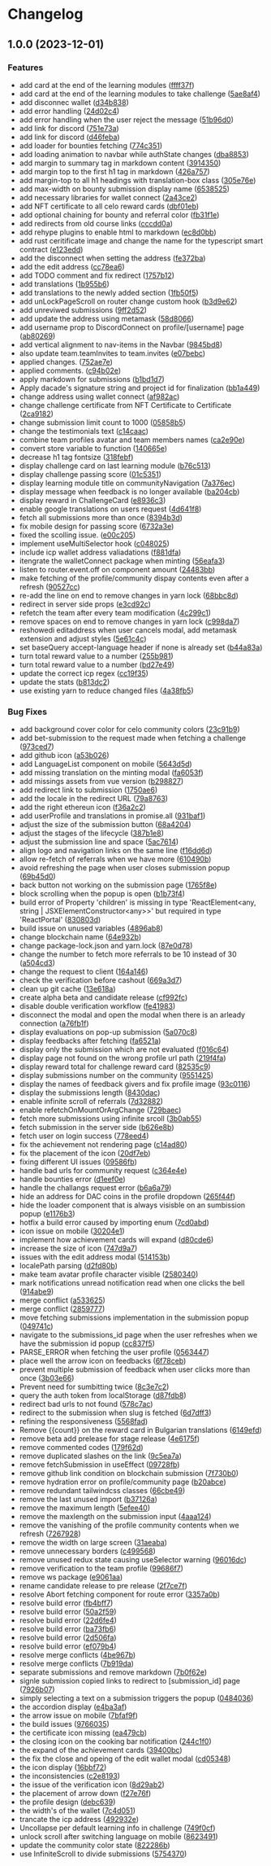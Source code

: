 # Changelog

## 1.0.0 (2023-12-01)


### Features

* add card at the end of the learning modules ([ffff37f](https://github.com/dacadeorg/dacade-frontend-app/commit/ffff37fb61a2e2d3b9e43ee55f67d3fdace40f0e))
* add card at the end of the learning modules to take challenge ([5ae8af4](https://github.com/dacadeorg/dacade-frontend-app/commit/5ae8af45f4dc8e391cc2e33735d43e2099a3167f))
* add disconnec wallet ([d34b838](https://github.com/dacadeorg/dacade-frontend-app/commit/d34b8384280f20679a36ca512bff67e7a86b6c0b))
* add error handling ([24d02c4](https://github.com/dacadeorg/dacade-frontend-app/commit/24d02c4048d3c8a2b0fcfdf4323d30f971b6442b))
* add error handling when the user reject the message ([51b96d0](https://github.com/dacadeorg/dacade-frontend-app/commit/51b96d0a61f8ea58651dc9524853f2e699fca349))
* add link for discord ([751e73a](https://github.com/dacadeorg/dacade-frontend-app/commit/751e73a89459783f326701be8e94b1c2f863380c))
* add link for discord ([d46feba](https://github.com/dacadeorg/dacade-frontend-app/commit/d46feba71cd97aec8f9628da6abc62dcb2a34d8f))
* add loader for bounties fetching ([774c351](https://github.com/dacadeorg/dacade-frontend-app/commit/774c3516fab15f55cdc43de2ff1a8b7de8edf3aa))
* add loading animation to navbar while authState changes ([dba8853](https://github.com/dacadeorg/dacade-frontend-app/commit/dba88539f20b76237b3b7b7d738ed1553901d360))
* add margin to summary tag in markdown content ([3914350](https://github.com/dacadeorg/dacade-frontend-app/commit/3914350ea6134317b2d2c379870ddb5bd595aca2))
* add margin top to the first h1 tag in markdown ([426a757](https://github.com/dacadeorg/dacade-frontend-app/commit/426a757b0b7fdfbe09d4e44aa731ff0c2b192fa5))
* add margin-top to all h1 headings with translation-box class ([305e76e](https://github.com/dacadeorg/dacade-frontend-app/commit/305e76e0a0397d5925ebd31b20e50bb7a4a0ee30))
* add max-width on bounty submission display name ([6538525](https://github.com/dacadeorg/dacade-frontend-app/commit/653852517aa089170120313f6491626d09672be7))
* add necessary libraries for wallet connect ([2a43ce2](https://github.com/dacadeorg/dacade-frontend-app/commit/2a43ce2145ff149651a3f03cde28877c631b9e5f))
* add NFT certificate to all celo reward cards ([dbf01eb](https://github.com/dacadeorg/dacade-frontend-app/commit/dbf01eb2a63872cad1902da8c98530f0335dbebd))
* add optional chaining for bounty and referral color ([fb31f1e](https://github.com/dacadeorg/dacade-frontend-app/commit/fb31f1e8acaba4e4a4c6036beb81a1a9061e799b))
* add redirects from old course links ([cccdd0a](https://github.com/dacadeorg/dacade-frontend-app/commit/cccdd0a0593c22d7f15f288a26fafb1d2ca1daa4))
* add rehype plugins to enable html to markdown ([ec8d0bb](https://github.com/dacadeorg/dacade-frontend-app/commit/ec8d0bb342508eade4f543897172892896ba2b6b))
* add rust ceritificate image and change the name for the typescript smart contract ([e123edd](https://github.com/dacadeorg/dacade-frontend-app/commit/e123edd6766edb98c6d251f4e93f26307c4ee0e1))
* add the disconnect when setting the address ([fe372ba](https://github.com/dacadeorg/dacade-frontend-app/commit/fe372ba3a2594a0d5219b0eed14521b60547c90c))
* add the edit address ([cc78ea6](https://github.com/dacadeorg/dacade-frontend-app/commit/cc78ea66cf3ec019451fc045f5a1eed0cc09d428))
* add TODO comment and fix redirect ([1757b12](https://github.com/dacadeorg/dacade-frontend-app/commit/1757b12247279bb12c64f4397e0eeaf369ec5eb8))
* add translations ([1b955b6](https://github.com/dacadeorg/dacade-frontend-app/commit/1b955b6536c697464417fc3a097b6f56f5704018))
* add translations to the newly added section ([1fb50f5](https://github.com/dacadeorg/dacade-frontend-app/commit/1fb50f5cb0ae757be37a54d3eb609241669d7826))
* add unLockPageScroll on router change custom hook ([b3d9e62](https://github.com/dacadeorg/dacade-frontend-app/commit/b3d9e627a220da12f35a0dcc7a2d7880dadb9c0d))
* add unreviwed submissions ([9ff2d52](https://github.com/dacadeorg/dacade-frontend-app/commit/9ff2d522529c9850b7b3ecc76752e6a09a45fbff))
* add update the address using metamask ([58d8066](https://github.com/dacadeorg/dacade-frontend-app/commit/58d8066d90e0777e1ac5f65d6046d5abea67f6a5))
* add username prop to DiscordConnect on profile/[username] page ([ab80269](https://github.com/dacadeorg/dacade-frontend-app/commit/ab80269a1f5c6f8ee88974c3f9c5bd85c8bfc132))
* add vertical alignment to nav-items in the Navbar ([9845bd8](https://github.com/dacadeorg/dacade-frontend-app/commit/9845bd8834d00932a5763b034e5a0a6d5be245cf))
* also update team.teamInvites to team.invites ([e07bebc](https://github.com/dacadeorg/dacade-frontend-app/commit/e07bebc678f934c884965e76cd0406212b845bf7))
* applied changes. ([752ae7e](https://github.com/dacadeorg/dacade-frontend-app/commit/752ae7e2444a7b50f193d1141ef8c7218ed9c2ab))
* applied comments. ([c94b02e](https://github.com/dacadeorg/dacade-frontend-app/commit/c94b02e6cadc43afc7da1d2cc91a7fb274008b66))
* apply  markdown for submissions ([b1bd1d7](https://github.com/dacadeorg/dacade-frontend-app/commit/b1bd1d747aa54968ecbb96d490172eaec797c647))
* Apply dacade's signature string and project id for finalization ([bb1a449](https://github.com/dacadeorg/dacade-frontend-app/commit/bb1a44943c48a8f3eb54f8aa60100caf43d92182))
* change address using wallet connect ([af982ac](https://github.com/dacadeorg/dacade-frontend-app/commit/af982ac53b7482a5943ce50719f05a4e6aa459b7))
* change challenge certificate from NFT Certificate to Certificate ([2ca9182](https://github.com/dacadeorg/dacade-frontend-app/commit/2ca9182da563720c47b11c12589fb28437710e0f))
* change submission limit count to 1000 ([05858b5](https://github.com/dacadeorg/dacade-frontend-app/commit/05858b5981e76d3297a2dee4be999a3b28c07774))
* change the testimonials text ([c14caac](https://github.com/dacadeorg/dacade-frontend-app/commit/c14caac57d1d15a005ee63d43fcf13c552268b7a))
* combine team profiles avatar and team members names ([ca2e90e](https://github.com/dacadeorg/dacade-frontend-app/commit/ca2e90ef4a4fbbcfd575f1d70df992ae2531e40b))
* convert store variable to function ([140665e](https://github.com/dacadeorg/dacade-frontend-app/commit/140665ed4d02d443ecbbb0f08ead7ba4fe595dbe))
* decrease h1 tag fontsize ([318febf](https://github.com/dacadeorg/dacade-frontend-app/commit/318febf1f32ed93176f1da045f35e2cce9d4b6ba))
* display challenge card on last learning module ([b76c513](https://github.com/dacadeorg/dacade-frontend-app/commit/b76c513f12d27f26557cff68810caadff6d43927))
* display challenge passing score ([01c5351](https://github.com/dacadeorg/dacade-frontend-app/commit/01c53510bf9595c585aa77686dfb84f3e3cc4a73))
* display learning module title  on communityNavigation ([7a376ec](https://github.com/dacadeorg/dacade-frontend-app/commit/7a376ec947485c670c3d8ed892055746db718b15))
* display message when feedback is no longer available ([ba204cb](https://github.com/dacadeorg/dacade-frontend-app/commit/ba204cbe15e5abb74b1a9af071b1c26274533a31))
* display reward in ChallengeCard ([e8936c3](https://github.com/dacadeorg/dacade-frontend-app/commit/e8936c3ecb40c51e416a68aba3929fe73853d37b))
* enable google translations on users request ([4d641f8](https://github.com/dacadeorg/dacade-frontend-app/commit/4d641f872ff72979d47f079c3b4e8d3f027c722b))
* fetch all submissions more than once ([8394b3d](https://github.com/dacadeorg/dacade-frontend-app/commit/8394b3d882b1b592e6592b4e834493b1fa120c40))
* fix mobile design for passing score ([6732a3e](https://github.com/dacadeorg/dacade-frontend-app/commit/6732a3eda9b307c107369e0093559341cee88cdd))
* fixed the scolling issue. ([e00c205](https://github.com/dacadeorg/dacade-frontend-app/commit/e00c2053f4cfa7c31d8b7c8cc3bdb0ef20397ec5))
* implement useMultiSelector hook ([c048025](https://github.com/dacadeorg/dacade-frontend-app/commit/c048025bccf17a13d737a2875fe48eea3fa079a6))
* include icp wallet address valiadations ([f881dfa](https://github.com/dacadeorg/dacade-frontend-app/commit/f881dfabc69f6fca07a5d61ab948c71c653fb252))
* itengrate the walletConnect package when minting ([56eafa3](https://github.com/dacadeorg/dacade-frontend-app/commit/56eafa3564f49c060f958d0b9e49e5c1be9ed7f7))
* listen to router.event.off on component amount ([24483bb](https://github.com/dacadeorg/dacade-frontend-app/commit/24483bb7f50541fd457966691561e8cdd8e073ea))
* make fetching of the profile/community dispay contents even after a refresh ([90527cc](https://github.com/dacadeorg/dacade-frontend-app/commit/90527ccde65a6e4549f558f3491ba2b7e53a93a2))
* re-add the line on end to remove changes in yarn lock ([68bbc8d](https://github.com/dacadeorg/dacade-frontend-app/commit/68bbc8dd8f587887d9c820749fae4a98c4b3c49e))
* redirect in server side props ([e3cd92c](https://github.com/dacadeorg/dacade-frontend-app/commit/e3cd92c45baba6b300ca2f3187a73aff8072b311))
* refetch the team after every team modification ([4c299c1](https://github.com/dacadeorg/dacade-frontend-app/commit/4c299c1a8d906152364891f6773d9eb82905f701))
* remove spaces  on end to remove changes in yarn lock ([c998da7](https://github.com/dacadeorg/dacade-frontend-app/commit/c998da7104a0b04bfc7037d5b4c96f92e01f759d))
* reshowedi editaddress when user cancels modal, add metamask extension and adjust styles ([5e61c4c](https://github.com/dacadeorg/dacade-frontend-app/commit/5e61c4c92892e6d26ff732a742a0de2bca753ec3))
* set baseQuery accept-language header if none is already set ([b44a83a](https://github.com/dacadeorg/dacade-frontend-app/commit/b44a83aadf63397d9895ed728876a49c2db93f6d))
* turn total reward value to a number ([255b981](https://github.com/dacadeorg/dacade-frontend-app/commit/255b981ba3e2f87bdc50d1af792f18b3ea1d1566))
* turn total reward value to a number ([bd27e49](https://github.com/dacadeorg/dacade-frontend-app/commit/bd27e49b75810ef8f37989fa864b4db94a938edc))
* update the correct icp regex ([cc19f35](https://github.com/dacadeorg/dacade-frontend-app/commit/cc19f35c8457957a166df26b58c73efa6c46c7ec))
* update the stats ([b813dc2](https://github.com/dacadeorg/dacade-frontend-app/commit/b813dc24c9397292f6805dd8e0ecd41723108b03))
* use existing yarn to reduce changed files ([4a38fb5](https://github.com/dacadeorg/dacade-frontend-app/commit/4a38fb530f3464177b74368ea092c2475bda019d))


### Bug Fixes

* add background cover color for celo community colors ([23c91b9](https://github.com/dacadeorg/dacade-frontend-app/commit/23c91b94d375806db7fabc26fee6031dace3fc07))
* add bet-submission to the request made when fetching a challenge ([973ced7](https://github.com/dacadeorg/dacade-frontend-app/commit/973ced73efa3b417012fb9046a03c1cdfa17e988))
* add github icon ([a53b026](https://github.com/dacadeorg/dacade-frontend-app/commit/a53b0260383918963c377774d5194969b16325bf))
* add LanguageList component on mobile ([5643d5d](https://github.com/dacadeorg/dacade-frontend-app/commit/5643d5df92540e68bd484061d7a6b03a81992553))
* add missing translation on the minting modal ([fa6053f](https://github.com/dacadeorg/dacade-frontend-app/commit/fa6053f8a4c1229697e114be63f2f3bd4c58fd2c))
* add missings assets from vue version ([b298827](https://github.com/dacadeorg/dacade-frontend-app/commit/b298827b58477e699521b7705b760b8a299c16fd))
* add redirect link to submission ([1750ae6](https://github.com/dacadeorg/dacade-frontend-app/commit/1750ae64ae26193755393ea91b7ffb2da3d9de22))
* add the locale in the redirect URL ([79a8763](https://github.com/dacadeorg/dacade-frontend-app/commit/79a8763ea1dcd16bb8d2c3e2e69b3076e5d3e7c8))
* add the right ethereun icon ([f36a2c2](https://github.com/dacadeorg/dacade-frontend-app/commit/f36a2c208e8c03958e64516549ee2b988497fd30))
* add userProfile and translations in promise.all ([931baf1](https://github.com/dacadeorg/dacade-frontend-app/commit/931baf184ccdebc1e3917cbfbd4119647f7a1f1b))
* adjust the size of the submission button ([68a4204](https://github.com/dacadeorg/dacade-frontend-app/commit/68a4204d51259199aa49cdab8bdb83f31bc2093e))
* adjust the stages of the lifecycle ([387b1e8](https://github.com/dacadeorg/dacade-frontend-app/commit/387b1e8f6411963d45367c0d18551c233262de5f))
* adjust the submission line and space ([5ac7614](https://github.com/dacadeorg/dacade-frontend-app/commit/5ac761413bf1d92a21c336a3d63228c3c51e7ef8))
* align logo and navigation links on the same line ([f16dd6d](https://github.com/dacadeorg/dacade-frontend-app/commit/f16dd6dc14ef6a511d7d41b91aee7cfe10f92eee))
* allow re-fetch of referrals when we have more ([610490b](https://github.com/dacadeorg/dacade-frontend-app/commit/610490b44aadd4b0990e9ddb68af17335ae0cb23))
* avoid refreshing the page when user closes submission popup ([69b45d0](https://github.com/dacadeorg/dacade-frontend-app/commit/69b45d027035ef32fd7e06fd87ffe1858f469e11))
* back button not working on the submission page ([1765f8e](https://github.com/dacadeorg/dacade-frontend-app/commit/1765f8edfc354415309501d4bb5809f393809530))
* block scrolling when the popup is open ([b1b73f4](https://github.com/dacadeorg/dacade-frontend-app/commit/b1b73f4fcfde1380e86bb5128a72189dab76d06f))
* build error of Property 'children' is missing in type 'ReactElement&lt;any, string | JSXElementConstructor<any&gt;>' but required in type 'ReactPortal' ([830803d](https://github.com/dacadeorg/dacade-frontend-app/commit/830803d6eba1ded3fa47517962a561fe3ee79bf8))
* build issue on unused variables ([4896ab8](https://github.com/dacadeorg/dacade-frontend-app/commit/4896ab8afe97ee77c8ec41af335b8354161ead56))
* change blockchain name ([64e932b](https://github.com/dacadeorg/dacade-frontend-app/commit/64e932b84fdf5a6ede74c282172e65f6542cc3e1))
* change package-lock.json and yarn.lock ([87e0d78](https://github.com/dacadeorg/dacade-frontend-app/commit/87e0d7838317864e66c5f20f2f7d5a8a4441f8f6))
* change the number to fetch more referrals to be 10 instead of 30 ([a504cd3](https://github.com/dacadeorg/dacade-frontend-app/commit/a504cd3659d562fe5af63e5ba11b0f0a461953ab))
* change the request to client ([164a146](https://github.com/dacadeorg/dacade-frontend-app/commit/164a14685b49c822375e1b35081f84a016518235))
* check the verification before cashout ([669a3d7](https://github.com/dacadeorg/dacade-frontend-app/commit/669a3d76e0e6da61522629c9c66091525138092f))
* clean up git cache ([13e618a](https://github.com/dacadeorg/dacade-frontend-app/commit/13e618a9d4aaafc25bcf2d5ca833983ecb377735))
* create alpha beta and candidate release ([cf992fc](https://github.com/dacadeorg/dacade-frontend-app/commit/cf992fced1a075e69e2cc5b196c269c65fcd75dc))
* disable double verification workflow ([fe41983](https://github.com/dacadeorg/dacade-frontend-app/commit/fe41983855fd26db9a7ad48244e7637c39c92570))
* disconnect the modal and open the modal when there is an arleady connection ([a76fb1f](https://github.com/dacadeorg/dacade-frontend-app/commit/a76fb1faad2b90ea2814dae6a2ab4030beb025c0))
* display evaluations on pop-up submission ([5a070c8](https://github.com/dacadeorg/dacade-frontend-app/commit/5a070c802beece2907417464fbb44a862ec1c62c))
* display feedbacks after fetching ([fa6521a](https://github.com/dacadeorg/dacade-frontend-app/commit/fa6521ad938146f732b700c23e5dfbb660adc097))
* display only the submission which are not evaluated ([f016c64](https://github.com/dacadeorg/dacade-frontend-app/commit/f016c647c2bfe22367f9ea436f64cd804d936cbe))
* display page not found on the wrong profile url path ([219f4fa](https://github.com/dacadeorg/dacade-frontend-app/commit/219f4fa883dc80dd919e89485cc2485f0e3397b4))
* display reward total for challenge reward card ([82535c9](https://github.com/dacadeorg/dacade-frontend-app/commit/82535c93d005ff18f2d87d59a5c6190997205fd9))
* display submissions number on the community ([9551425](https://github.com/dacadeorg/dacade-frontend-app/commit/95514252b5db416f4c1e4df8050b6164969f8b5c))
* display the names of feedback givers and fix profile image ([93c0116](https://github.com/dacadeorg/dacade-frontend-app/commit/93c01166e4233da192e1eee52c0c791e6bf33bc0))
* display the submissions length ([8430dac](https://github.com/dacadeorg/dacade-frontend-app/commit/8430dac4bbd4f3f8a3333bfdb2b11fec58d9053d))
* enable infinite scroll of referrals ([7d32882](https://github.com/dacadeorg/dacade-frontend-app/commit/7d328822764d9b64ccccef4e4de3eae007115054))
* enable refetchOnMountOrArgChange ([729baec](https://github.com/dacadeorg/dacade-frontend-app/commit/729baec91e4ef782a700360f27afaa9368571f1a))
* fetch more submissions using infinite srcoll ([3b0ab55](https://github.com/dacadeorg/dacade-frontend-app/commit/3b0ab55e8281cbbfa0acc427404da8a7c4be991a))
* fetch submission in the server side ([b626e8b](https://github.com/dacadeorg/dacade-frontend-app/commit/b626e8b572ed6b9f0f558bf70a9c2f49f9975b97))
* fetch user on login success ([778eed4](https://github.com/dacadeorg/dacade-frontend-app/commit/778eed46d692ebf5a6d7dc78dcb0171d16e2e66b))
* fix the achievement not rendering page ([c14ad80](https://github.com/dacadeorg/dacade-frontend-app/commit/c14ad804c7fbc273704355d8a06f475082f8655b))
* fix the placement of the icon ([20df7eb](https://github.com/dacadeorg/dacade-frontend-app/commit/20df7eb005ac4028bb14c2e875b9676dd8145d0e))
* fixing different UI issues ([09586fb](https://github.com/dacadeorg/dacade-frontend-app/commit/09586fbd2ee7b8c377b700d494ee0a28b3d34cf8))
* handle bad urls for community request ([c364e4e](https://github.com/dacadeorg/dacade-frontend-app/commit/c364e4e4352e98a1ca0ab8603e9b365e30f285d2))
* handle bounties error ([d1eef0e](https://github.com/dacadeorg/dacade-frontend-app/commit/d1eef0e4f1bb65774089b43c3c306d21eddf54c1))
* handle the challangs request error ([b6a6a79](https://github.com/dacadeorg/dacade-frontend-app/commit/b6a6a79124dc8725c7de5ec5e8140f4973c3ff78))
* hide an address for DAC coins in the profile dropdown ([265f44f](https://github.com/dacadeorg/dacade-frontend-app/commit/265f44f1f770ffbfd03fa7c13c65c88d519c4110))
* hide the loader component that is always visisble on an sumbission popup ([e1176b3](https://github.com/dacadeorg/dacade-frontend-app/commit/e1176b362739d5349745166ccf556779c7a1419f))
* hotfix a build error caused by importing enum ([7cd0abd](https://github.com/dacadeorg/dacade-frontend-app/commit/7cd0abde65181112cb36be79b28448e2670052e0))
* icon issue on mobile ([30204e1](https://github.com/dacadeorg/dacade-frontend-app/commit/30204e17d5dff7f26dd583ef7437ffb3464a0dde))
* implement how achievement cards will expand ([d80cde6](https://github.com/dacadeorg/dacade-frontend-app/commit/d80cde61a818fdd60c7b840cafdb5c75a59efde5))
* increase the size of icon ([747d9a7](https://github.com/dacadeorg/dacade-frontend-app/commit/747d9a779bfb99c6c37a9e54da235f81019458e2))
* issues with the edit address modal ([514153b](https://github.com/dacadeorg/dacade-frontend-app/commit/514153b7a68bb4ba677deba4dc0c43ea4ce7b1ed))
* localePath parsing ([d2fd80b](https://github.com/dacadeorg/dacade-frontend-app/commit/d2fd80b75feaf12ead5a6404b6cbb190591f803b))
* make team avatar profile character visible ([2580340](https://github.com/dacadeorg/dacade-frontend-app/commit/2580340866140b3298a48340df58e7bfb984fcc1))
* mark notifications unread notification read when one clicks the bell ([914abe9](https://github.com/dacadeorg/dacade-frontend-app/commit/914abe9397fb337d4cd8bf5598267873a7e49463))
* merge conflict ([a533625](https://github.com/dacadeorg/dacade-frontend-app/commit/a53362538fe31a490eecc3d84a42eca1a3286e95))
* merge conflict ([2859777](https://github.com/dacadeorg/dacade-frontend-app/commit/2859777012f484fa6cce621495a1bce11efedcb9))
* move fetching submissions implementation in the submission popup ([049741c](https://github.com/dacadeorg/dacade-frontend-app/commit/049741cae9d6492fecf51c1b3d15eb7687511a77))
* navigate to the submissions_id page when the user refreshes when we have the submission id popup ([cc837f5](https://github.com/dacadeorg/dacade-frontend-app/commit/cc837f5156e5fbdcfb97a2ff6218d14412034194))
* PARSE_ERROR when fetching the user profile ([0563447](https://github.com/dacadeorg/dacade-frontend-app/commit/0563447d8a0e77b388ddd926ee4a809c7a6d23cb))
* place well the arrow icon on feedbacks ([6f78ceb](https://github.com/dacadeorg/dacade-frontend-app/commit/6f78ceb3a57bad14934d2b5d49dd86fbbc9bc524))
* prevent multiple submission of feedback when user clicks more than once ([3b03e66](https://github.com/dacadeorg/dacade-frontend-app/commit/3b03e66a961eb170a4b99e384f9633e18e9f14a5))
* Prevent need for sumbitting twice ([8c3e7c2](https://github.com/dacadeorg/dacade-frontend-app/commit/8c3e7c243c2eaeb6f2dfc491b2c4fbcd1ca04d94))
* query the auth token from localStorage ([d87fdb8](https://github.com/dacadeorg/dacade-frontend-app/commit/d87fdb8aeb21a95911922fa3d5a276c617207e1a))
* redirect bad urls to not found ([578c7ac](https://github.com/dacadeorg/dacade-frontend-app/commit/578c7ac26e0202b9ab48d435ed916d3a1127af3d))
* redirect to the submission when slug is fetched ([6d7dff3](https://github.com/dacadeorg/dacade-frontend-app/commit/6d7dff3f305dd30bcad0eed054c5eb6790db8766))
* refining the responsiveness ([5568fad](https://github.com/dacadeorg/dacade-frontend-app/commit/5568fad4b0c745f5fd85f1b4ebf8b140cf4e82ca))
* Remove {{count}} on the reward card in Bulgarian translations ([6149efd](https://github.com/dacadeorg/dacade-frontend-app/commit/6149efdd04e27064a3fb643859da301d6a7b12eb))
* remove beta add prelease for stage release ([4e6175f](https://github.com/dacadeorg/dacade-frontend-app/commit/4e6175f498ed6f21d84a7e5ad4efc958d05bbb3a))
* remove commented codes ([179f62d](https://github.com/dacadeorg/dacade-frontend-app/commit/179f62d886a77be732c9314c7205dd416ad717c0))
* remove duplicated slashes on the link ([9c5ea7a](https://github.com/dacadeorg/dacade-frontend-app/commit/9c5ea7a70191c3441ab99ccf1189a04abad8cab3))
* remove fetchSubmission in useEffect ([09728fb](https://github.com/dacadeorg/dacade-frontend-app/commit/09728fb09080eeb4e781a6313539e1e76818948d))
* remove github link condition on blockchain submission ([7f730b0](https://github.com/dacadeorg/dacade-frontend-app/commit/7f730b07d7b0896e6fb31f821b072fba4fac179d))
* remove hydration error on profile/community page ([b20abce](https://github.com/dacadeorg/dacade-frontend-app/commit/b20abceed52e6b218dd25914f45b9465eec5cf87))
* remove redundant tailwindcss classes ([66cbe49](https://github.com/dacadeorg/dacade-frontend-app/commit/66cbe49fb33a88fb41ec878be9179b645eab412e))
* remove the last unused import ([b37126a](https://github.com/dacadeorg/dacade-frontend-app/commit/b37126a4801a8a080060fffaed56fe89d093fae9))
* remove the maximum length ([5efee40](https://github.com/dacadeorg/dacade-frontend-app/commit/5efee40825f0e248bb6368ff29aa2814b52f4d6f))
* remove the maxlength on the submission input ([4aaa124](https://github.com/dacadeorg/dacade-frontend-app/commit/4aaa12421996087bc3c371759f937853fb8e6d2a))
* remove the vanishing of the profile community contents when we refresh ([7267928](https://github.com/dacadeorg/dacade-frontend-app/commit/726792811a29742ca7d761ae2baf8a887b4dc784))
* remove the width on large screen ([31aeaba](https://github.com/dacadeorg/dacade-frontend-app/commit/31aeaba97cea769c13ce3420e37af2705fce4162))
* remove unnecessary borders ([c499568](https://github.com/dacadeorg/dacade-frontend-app/commit/c499568b6ea728e1d38018d41ff382affe9bbaa9))
* remove unused redux state causing useSelector warning ([96016dc](https://github.com/dacadeorg/dacade-frontend-app/commit/96016dc66ccf13226ffeaa35c639737508ab4844))
* remove verification to the team profile ([99686f7](https://github.com/dacadeorg/dacade-frontend-app/commit/99686f7f349d8cacc7a4e4192a52b40503db7a41))
* remove ws package ([e9061aa](https://github.com/dacadeorg/dacade-frontend-app/commit/e9061aa6ba8cfe3bda010dd685cd89b70f0b3358))
* rename candidate release to pre release ([2f7ce7f](https://github.com/dacadeorg/dacade-frontend-app/commit/2f7ce7fe487d285173b9ea71708c5fd63a164333))
* resolve Abort fetching component for route error ([3357a0b](https://github.com/dacadeorg/dacade-frontend-app/commit/3357a0b997aa2ab207a9ceb1590a139fb6e28e1d))
* resolve build error ([fb4bff7](https://github.com/dacadeorg/dacade-frontend-app/commit/fb4bff7c21d769e92a50a58bb6723fe524e40aac))
* resolve build error ([50a2f59](https://github.com/dacadeorg/dacade-frontend-app/commit/50a2f59ab161205fcca1bc58366e43380e87e1a9))
* resolve build error ([22d6fe4](https://github.com/dacadeorg/dacade-frontend-app/commit/22d6fe4d3cb4da6a48b8ee1a7d031f29a3ce8026))
* resolve build error ([ba73fb6](https://github.com/dacadeorg/dacade-frontend-app/commit/ba73fb65c4071fcfda8fa63359c338d72fcc7ade))
* resolve build error ([2d506fa](https://github.com/dacadeorg/dacade-frontend-app/commit/2d506faf21fc75ccfe2b48c6ace0229140f75f60))
* resolve build error ([ef079b4](https://github.com/dacadeorg/dacade-frontend-app/commit/ef079b4b0b9d376e2f66eb742bfa705bc6aa21c5))
* resolve merge conflicts ([4be967b](https://github.com/dacadeorg/dacade-frontend-app/commit/4be967bd6222a601f8877e411ca1751e098e6b75))
* resolve merge conflicts ([7b919da](https://github.com/dacadeorg/dacade-frontend-app/commit/7b919da074f6d85f3f536bd35891ae9e39f37414))
* separate submissions and remove markdown ([7b0f62e](https://github.com/dacadeorg/dacade-frontend-app/commit/7b0f62e233a2e507c849b4f09364fa52ebdb59e7))
* signle submission copied links to redirect to [submission_id] page ([7926b07](https://github.com/dacadeorg/dacade-frontend-app/commit/7926b075b63d7d20c622f4302d6f4cb4154cf07d))
* simply selecting a text on a submission triggers the popup ([0484036](https://github.com/dacadeorg/dacade-frontend-app/commit/0484036792c1d489dcd516fb575f15fc4fa9dc6d))
* the accordion display ([e4ba3af](https://github.com/dacadeorg/dacade-frontend-app/commit/e4ba3afdd17b4f61de71d8029e1ec6dd400bbcaa))
* the arrow issue on mobile ([7bfaf9f](https://github.com/dacadeorg/dacade-frontend-app/commit/7bfaf9fc8b7ce307c620126ae743231b0324b71a))
* the build issues ([9766035](https://github.com/dacadeorg/dacade-frontend-app/commit/9766035486c46f6726695c2cd019a906553cd59c))
* the certificate icon missing ([ea479cb](https://github.com/dacadeorg/dacade-frontend-app/commit/ea479cb4237dceed1b26ac738a39823a5bc88928))
* the closing icon on the cooking bar notification ([244c1f0](https://github.com/dacadeorg/dacade-frontend-app/commit/244c1f008dfe78185239910ae486a8c83f35fb40))
* the expand of the achievement cards ([39400bc](https://github.com/dacadeorg/dacade-frontend-app/commit/39400bce2f48a1bb43c0209946cb125a3daef312))
* the fix the close and opeing of the edit wallet modal ([cd05348](https://github.com/dacadeorg/dacade-frontend-app/commit/cd0534802b9172e278807632531fc8fc016fafd7))
* the icon display ([16bbf72](https://github.com/dacadeorg/dacade-frontend-app/commit/16bbf72bf3ff54c7584bf79464fe8c2f45352697))
* the inconsistencies ([c2e8193](https://github.com/dacadeorg/dacade-frontend-app/commit/c2e8193e18434e8a4defa3045888f0980333aa9a))
* the issue of the verification icon ([8d29ab2](https://github.com/dacadeorg/dacade-frontend-app/commit/8d29ab2444206151ffd0e736b6ef0b28596883ec))
* the placement of arrow down ([f27e76f](https://github.com/dacadeorg/dacade-frontend-app/commit/f27e76ffb701f2882732fa4f5f71de9c187edf0b))
* the profile design ([debc639](https://github.com/dacadeorg/dacade-frontend-app/commit/debc63961447cb553a9c1abe4f8011e6d561ed73))
* the width's of the wallet ([7c4d051](https://github.com/dacadeorg/dacade-frontend-app/commit/7c4d0512a7a75c8d6fe7bb23af839ab65b3f1a17))
* trancate the icp address ([492932e](https://github.com/dacadeorg/dacade-frontend-app/commit/492932efd16821f941bf3a58933601bd96ff09b9))
* Uncollapse per default learning info in challenge ([749f0cf](https://github.com/dacadeorg/dacade-frontend-app/commit/749f0cfa29017b7aa357a7133c7f77bdbf216832))
* unlock scroll after switching language on mobile ([8623491](https://github.com/dacadeorg/dacade-frontend-app/commit/86234913c14de39727efcf55638cfa51cf770bd3))
* update the community color state ([822286b](https://github.com/dacadeorg/dacade-frontend-app/commit/822286bf65654ee70afa0f75c33b4331975b886f))
* use InfiniteScroll to divide submissions ([5754370](https://github.com/dacadeorg/dacade-frontend-app/commit/57543701b0e19ef4495a21b839f1e204dbbc8331))
